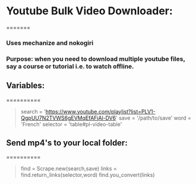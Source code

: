 # Youtube Bulk Video Downloader:
=======

### Uses mechanize and nokogiri

### Purpose: when you need to download multiple youtube files, say a course or tutorial i.e. to watch offline. 



## Variables:
==========


> search = 'https://www.youtube.com/playlist?list=PLV1-QgpUU7N2TVWS6gEVMqEfAFjAl-DV6'
> save = '/path/to/save'
> word = 'French'
> selector = 'table#pl-video-table'

## Send mp4's to your local folder:
==========
> find = Scrape.new(search,save)
> links = find.return_links(selector,word)
> find.you_convert(links) 



